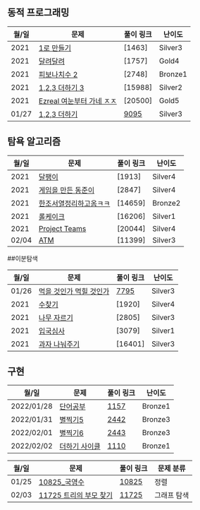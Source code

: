 ## 동적 프로그래밍

| 월/일 | 문제                           | 풀이 링크 | 난이도 |
| ----------- | ---------------------- | ---------------------- | ------------------------------------|
|2021|[1로 만들기](https://www.acmicpc.net/problem/1463)|[1463]|Silver3|
|2021|[달려달려](https://www.acmicpc.net/problem/1757)|[1757]|Gold4|
|2021|[피보나치수 2](https://www.acmicpc.net/problem/2748)|[2748]|Bronze1|
|2021|[1,2,3 더하기 3](https://www.acmicpc.net/problem/15988)|[15988]|Silver2|
|2021|[Ezreal 여눈부터 가네 ㅈㅈ](https://www.acmicpc.net/problem/20500)|[20500]|Gold5|
|01/27| [1,2,3 더하기](https://www.acmicpc.net/problem/9095)| [9095](https://github.com/douzone1/Baekjoon/tree/main/Q_9095)|Silver3|

## 탐욕 알고리즘

| 월/일 | 문제                           | 풀이 링크 | 난이도 |
| ----------- | ---------------------- | ---------------------- | ------------------------------------|
|2021|[달팽이](https://www.acmicpc.net/problem/1913)|[1913]|Silver4|
|2021|[게임을 만든 동준이](https://www.acmicpc.net/problem/2847)|[2847]|Silver4|
|2021|[한조서열정리하고옴ㅋㅋ](https://www.acmicpc.net/problem/14659)|[14659]|Bronze2|
|2021|[롤케이크](https://www.acmicpc.net/problem/16206)|[16206]|Silver1|
|2021|[Project Teams](https://www.acmicpc.net/problem/20044)|[20044]|Silver4|
|02/04      | [ATM](https://www.acmicpc.net/problem/11399)    | [11399]|Silver3|


##이분탐색

| 월/일 | 문제                           | 풀이 링크 | 난이도 |
| ----------- | ---------------------- | ---------------------- | ------------------------------------|
|01/26| [먹을 것인가 먹힐 것인가](https://www.acmicpc.net/problem/7795)| [7795](https://github.com/douzone1/Baekjoon/tree/main/Q_7795)|Silver3 |
|2021|[수찾기](https://www.acmicpc.net/problem/1920)|[1920]|Silver4|
|2021|[나무 자르기](https://www.acmicpc.net/problem/2805)|[2805]|Silver3|
|2021|[입국심사](https://www.acmicpc.net/problem/3079)|[3079]|Silver1|
|2021|[과자 나눠주기](https://www.acmicpc.net/problem/16401)|[16401]|Silver3|

## 구현

| 월/일 | 문제                           | 풀이 링크 | 난이도 |
| ----------- | ---------------------- | ---------------------- | ------------------------------------|
| 2022/01/28      | [단어공부](https://www.acmicpc.net/problem/1157)       | [1157](https://github.com/douzone1/Baekjoon/tree/main/Q_1157)| Bronze1 |
| 2022/01/31      | [별찍기5](https://www.acmicpc.net/problem/2442)       | [2442](https://github.com/douzone1/Baekjoon/tree/main/Q_2442)| Bronze3 |
| 2022/02/01      | [별찍기6](https://www.acmicpc.net/problem/2443)       | [2443](https://github.com/douzone1/Baekjoon/tree/main/Q_2443)| Bronze3 |
| 2022/02/02      | [더하기 사이클](https://www.acmicpc.net/problem/1110)    | [1110](https://github.com/douzone1/Baekjoon/tree/main/Q_1110)| Bronze1 |


| 월/일 | 문제                           | 풀이 링크 | 문제 분류 |
| ----------- | ---------------------- | ---------------------- | ------------------------------------|
| 01/25      | [10825_국영수](https://www.acmicpc.net/problem/10825)       | [10825](https://github.com/douzone1/Baekjoon/tree/main/Q_10825)| 정렬 |
| 02/03      | [11725 트리의 부모 찾기](https://www.acmicpc.net/problem/11725)    | [11725](https://github.com/douzone1/Baekjoon/tree/main/Q_11725)| 그래프 탐색 |



